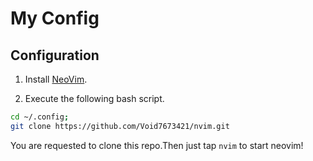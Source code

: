 # My Config

## Configuration

1. Install [NeoVim](https://github.com/neovim/neovim).

2. Execute the following bash script.

```bash
cd ~/.config;
git clone https://github.com/Void7673421/nvim.git
```
You are requested to clone this repo.Then just tap `nvim` to start neovim! 


